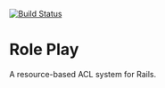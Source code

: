 [![Build Status](https://travis-ci.org/ProGM/role_play.svg)](https://travis-ci.org/ProGM/role_play)

# Role Play
A resource-based ACL system for Rails.
